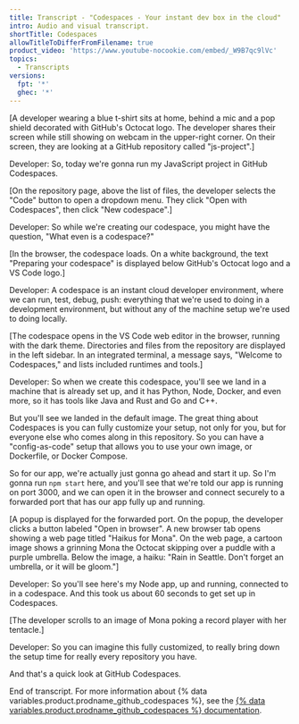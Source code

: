 ```yaml
--- 
title: Transcript - "Codespaces - Your instant dev box in the cloud"
intro: Audio and visual transcript.
shortTitle: Codespaces
allowTitleToDifferFromFilename: true
product_video: 'https://www.youtube-nocookie.com/embed/_W9B7qc9lVc'
topics:
  - Transcripts
versions:
  fpt: '*'
  ghec: '*'
---
```


[A developer wearing a blue t-shirt sits at home, behind a mic and a pop shield decorated with GitHub's Octocat logo. The developer shares their screen while still showing on webcam in the upper-right corner. On their screen, they are looking at a GitHub repository called "js-project".]

Developer: So, today we're gonna run my JavaScript project in GitHub Codespaces.

[On the repository page, above the list of files, the developer selects the "Code" button to open a dropdown menu. They click "Open with Codespaces", then click "New codespace".]

Developer: So while we're creating our codespace, you might have the question, "What even is a codespace?"

[In the browser, the codespace loads. On a white background, the text "Preparing your codespace" is displayed below GitHub's Octocat logo and a VS Code logo.]

Developer: A codespace is an instant cloud developer environment, where we can run, test, debug, push: everything that we're used to doing in a development environment, but without any of the machine setup we're used to doing locally.

[The codespace opens in the VS Code web editor in the browser, running with the dark theme. Directories and files from the repository are displayed in the left sidebar. In an integrated terminal, a message says, "Welcome to Codespaces," and lists included runtimes and tools.]

Developer: So when we create this codespace, you'll see we land in a machine that is already set up, and it has Python, Node, Docker, and even more, so it has tools like Java and Rust and Go and C++.

But you'll see we landed in the default image. The great thing about Codespaces is you can fully customize your setup, not only for you, but for everyone else who comes along in this repository. So you can have a "config-as-code" setup that allows you to use your own image, or Dockerfile, or Docker Compose.

So for our app, we're actually just gonna go ahead and start it up. So I'm gonna run `npm start` here, and you'll see that we're told our app is running on port 3000, and we can open it in the browser and connect securely to a forwarded port that has our app fully up and running.

[A popup is displayed for the forwarded port. On the popup, the developer clicks a button labeled "Open in browser". A new browser tab opens showing a web page titled "Haikus for Mona". On the web page, a cartoon image shows a grinning Mona the Octocat skipping over a puddle with a purple umbrella. Below the image, a haiku: "Rain in Seattle. Don't forget an umbrella, or it will be gloom."]

Developer: So you'll see here's my Node app, up and running, connected to in a codespace. And this took us about 60 seconds to get set up in Codespaces.

[The developer scrolls to an image of Mona poking a record player with her tentacle.]

Developer: So you can imagine this fully customized, to really bring down the setup time for really every repository you have.

And that's a quick look at GitHub Codespaces.

End of transcript. For more information about {% data variables.product.prodname_github_codespaces %}, see the [{% data variables.product.prodname_github_codespaces %} documentation](/codespaces).
